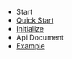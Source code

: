 - Start
 - [Quick Start](/en/quickstart)
 - [Initialize](/en/init)
- Api Document
- [Example](https://github.com/xsdlr/react-native-jmessage-example)

